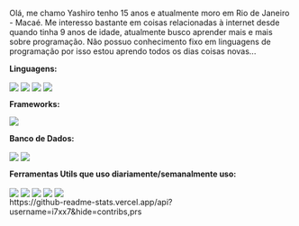 Olá, me chamo Yashiro tenho 15 anos e atualmente moro em Rio de Janeiro - Macaé. Me interesso bastante em coisas relacionadas à internet desde quando tinha 9 anos de idade, atualmente busco aprender mais e mais sobre programação. Não possuo conhecimento fixo em linguagens de programação por isso estou aprendo todos os dias coisas novas...

**Linguagens:**
<div style="display: inline_block">
  <img align="center" src="https://img.shields.io/badge/python-3670A0?style=for-the-badge&logo=python&logoColor=ffdd54">
  <img align="center" src="https://img.shields.io/badge/javascript-%23323330.svg?style=for-the-badge&logo=javascript&logoColor=%23F7DF1E">
  <img align="center" src="https://img.shields.io/badge/html5-%23E34F26.svg?style=for-the-badge&logo=html5&logoColor=white">
  <img align="center" src="https://img.shields.io/badge/css3-%231572B6.svg?style=for-the-badge&logo=css3&logoColor=white">
</div>

**Frameworks:**
<div style="display: inline_block">
  <img align="center" src="https://img.shields.io/badge/node.js-6DA55F?style=for-the-badge&logo=node.js&logoColor=white">
</div>

**Banco de Dados:**
<div style="display: inline_block">
  <img align="center" src="https://img.shields.io/badge/MongoDB-%234ea94b.svg?style=for-the-badge&logo=mongodb&logoColor=white">
  <img align="center" src="https://img.shields.io/badge/sqlite-%2307405e.svg?style=for-the-badge&logo=sqlite&logoColor=white">
</div>

**Ferramentas Utils que uso diariamente/semanalmente uso:**
<div style="display: inline_block">
  <img align="center" src="https://img.shields.io/badge/Opera-FF1B2D?style=for-the-badge&logo=Opera&logoColor=white">
  <img align="center" src="https://img.shields.io/badge/Tor-7D4698?style=for-the-badge&logo=Tor-Browser&logoColor=white">
  <img align="center" src="https://img.shields.io/badge/Visual%20Studio-5C2D91.svg?style=for-the-badge&logo=visual-studio&logoColor=white">
  <img align="center" src="https://img.shields.io/badge/github-%23121011.svg?style=for-the-badge&logo=github&logoColor=white">
  <img align="center" src="https://img.shields.io/badge/Discord-%235865F2.svg?style=for-the-badge&logo=discord&logoColor=white">
</div>
https://github-readme-stats.vercel.app/api?username=i7xx7&hide=contribs,prs
